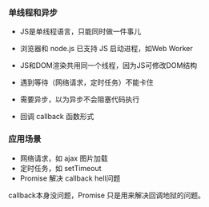 ### 单线程和异步

- JS是单线程语言，只能同时做一件事儿
- 浏览器和 node.js 已支持 JS 启动进程，如Web Worker
- JS和DOM渲染共用同一个线程，因为JS可修改DOM结构





- 遇到等待（网络请求，定时任务）不能卡住
- 需要异步，以为异步不会阻塞代码执行
- 回调 callback 函数形式

### 应用场景

- 网络请求，如 ajax 图片加载
- 定时任务，如 setTimeout
- Promise 解决 callback hell问题

callback本身没问题，Promise 只是用来解决回调地狱的问题。